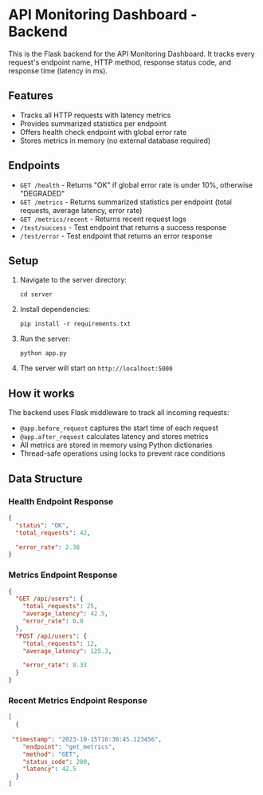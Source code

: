 # API Monitoring Dashboard - Backend

This is the Flask backend for the API Monitoring Dashboard. It tracks every request's endpoint name, HTTP method, response status code, and response time (latency in ms).

## Features

- Tracks all HTTP requests with latency metrics
- Provides summarized statistics per endpoint
- Offers health check endpoint with global error rate
- Stores metrics in memory (no external database required)

## Endpoints

- `GET /health` - Returns "OK" if global error rate is under 10%, otherwise "DEGRADED"
- `GET /metrics` - Returns summarized statistics per endpoint (total requests, average latency, error rate)
- `GET /metrics/recent` - Returns recent request logs
- `/test/success` - Test endpoint that returns a success response
- `/test/error` - Test endpoint that returns an error response

## Setup

1. Navigate to the server directory:

   ```
   cd server
   ```

2. Install dependencies:

   ```
   pip install -r requirements.txt
   ```

3. Run the server:

   ```
   python app.py
   ```

4. The server will start on `http://localhost:5000`

## How it works

The backend uses Flask middleware to track all incoming requests:

- `@app.before_request` captures the start time of each request
- `@app.after_request` calculates latency and stores metrics
- All metrics are stored in memory using Python dictionaries
- Thread-safe operations using locks to prevent race conditions

## Data Structure

### Health Endpoint Response

```json
{
  "status": "OK",
  "total_requests": 42,

  "error_rate": 2.38
}
```

### Metrics Endpoint Response

```json
{
  "GET /api/users": {
    "total_requests": 25,
    "average_latency": 42.5,
    "error_rate": 0.0
  },
  "POST /api/users": {
    "total_requests": 12,
    "average_latency": 125.3,

    "error_rate": 8.33
  }
}
```

### Recent Metrics Endpoint Response

```json
[
  {
   
 "timestamp": "2023-10-15T10:30:45.123456",
    "endpoint": "get_metrics",
    "method": "GET",
    "status_code": 200,
    "latency": 42.5
  }
]
```
